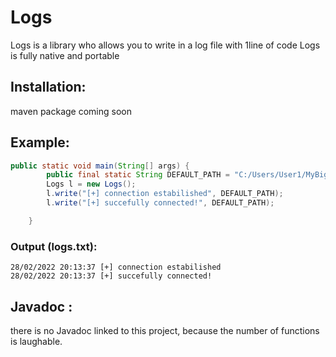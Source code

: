 # Logs
Logs is a library who allows you to write in a log file with 1line of code
Logs is fully native and portable

## Installation:
maven package coming soon

## Example:
```java
public static void main(String[] args) {
		public final static String DEFAULT_PATH = "C:/Users/User1/MyBigProject/logs.txt";
		Logs l = new Logs();
		l.write("[+] connection estabilished", DEFAULT_PATH);
		l.write("[+] succefully connected!", DEFAULT_PATH);

	}
```
### Output (logs.txt):
```
28/02/2022 20:13:37 [+] connection estabilished
28/02/2022 20:13:37 [+] succefully connected!
```

## Javadoc : 
there is no Javadoc linked to this project, because the number of functions is laughable.
